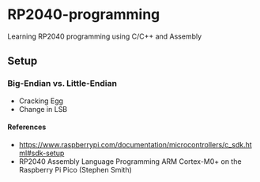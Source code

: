 # RP2040-programming
Learning RP2040 programming using C/C++ and Assembly</br>

## Setup 
### Big-Endian vs. Little-Endian
- Cracking Egg
- Change in LSB 
#### References
- https://www.raspberrypi.com/documentation/microcontrollers/c_sdk.html#sdk-setup
- RP2040 Assembly Language Programming ARM Cortex-M0+ on the Raspberry Pi Pico (Stephen Smith) 
